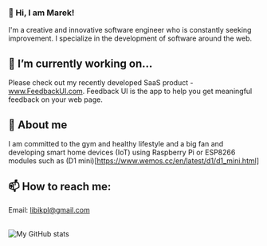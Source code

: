 ### 👋 Hi, I am Marek! 

I'm a creative and innovative software engineer who is constantly seeking improvement. I specialize in the development of software around the web.

## 🔭 I’m currently working on...
Please check out my recently developed SaaS product - www.FeedbackUI.com.
Feedback UI is the app to help you get meaningful feedback on your web page.

## 💬 About me
I am committed to the gym and healthy lifestyle and a big fan and developing smart home devices (IoT) using Raspberry Pi or ESP8266 modules such as (D1 mini)[https://www.wemos.cc/en/latest/d1/d1_mini.html]

## 📫 How to reach me: 
Email: libikpl@gmail.com
<!--
**Libikk/Libikk** is a ✨ _special_ ✨ repository because its `README.md` (this file) appears on your GitHub profile.

Here are some ideas to get you started:

- 🔭 I’m currently working on ...
- 🌱 I’m currently learning ...
- 👯 I’m looking to collaborate on ...
- 🤔 I’m looking for help with ...
- 💬 Ask me about ...
- 📫 How to reach me: ...
- 😄 Pronouns: ...
- ⚡ Fun fact: ...
-->

<br />

 <img align="left" alt="My GitHub stats" src="https://github-readme-stats.vercel.app/api?username=libikk&count_private=true" />
